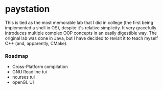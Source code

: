 # paystation


This is tied as the most memorable lab that I did in college (the first being
implemented a shell in OS), despite it's relative simplicity. It very gracefully
introduces multiple complex OOP concepts in an easily digestible way. The 
original lab was done in Java, but I have decided to revisit it to teach myself 
C++ (and, apparently, CMake).


### Roadmap

* Cross-Platform compilation
* GNU Readline tui 
* ncurses tui
* openGL UI
